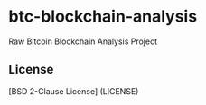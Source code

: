 # btc-blockchain-analysis
Raw Bitcoin Blockchain Analysis Project

## License
[BSD 2-Clause License] (LICENSE)
